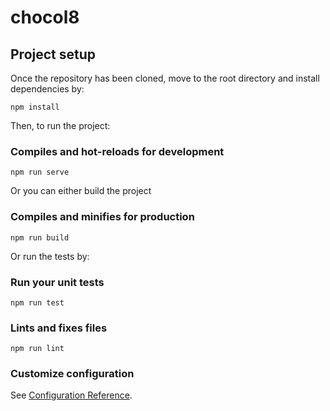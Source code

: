 # chocol8

## Project setup

Once the repository has been cloned, move to the root directory and install dependencies by:
```
npm install
```

Then, to run the project:

### Compiles and hot-reloads for development
```
npm run serve
```

Or you can either build the project

### Compiles and minifies for production
```
npm run build
```

Or run the tests by:

### Run your unit tests
```
npm run test
```

### Lints and fixes files
```
npm run lint
```

### Customize configuration
See [Configuration Reference](https://cli.vuejs.org/config/).
